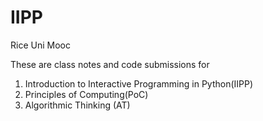 # IIPP
Rice Uni Mooc

These are class notes and code submissions for 
1. Introduction to Interactive Programming in Python(IIPP)
2. Principles of Computing(PoC)
3. Algorithmic Thinking (AT)
